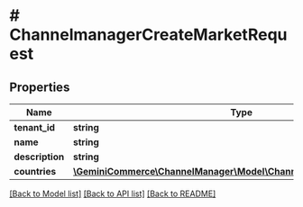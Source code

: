# # ChannelmanagerCreateMarketRequest


## Properties 


Name | Type | Description | Notes
------------ | ------------- | ------------- | -------------
**tenant_id**| **string** |   |
**name**| **string** |   |
**description**| **string** |   | [optional]
**countries**| [**\GeminiCommerce\ChannelManager\Model\ChannelmanagerCountryCode[]**](ChannelmanagerCountryCode.md) |   |


[[Back to Model list]](../../README.md#models) [[Back to API list]](../../README.md#endpoints) [[Back to README]](../../README.md)

